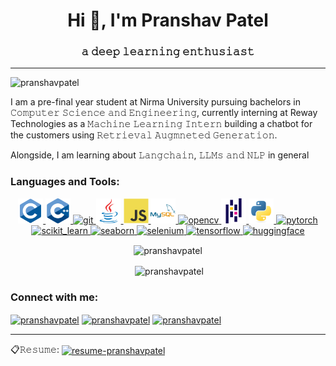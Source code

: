 <h1 align="center">Hi 👋, I'm Pranshav Patel</h1>
<h3 align="center">𝚊 𝚍𝚎𝚎𝚙 𝚕𝚎𝚊𝚛𝚗𝚒𝚗𝚐 𝚎𝚗𝚝𝚑𝚞𝚜𝚒𝚊𝚜𝚝</h3>
<hr>
<p align="left"> <img src="https://komarev.com/ghpvc/?username=pranshavpatel&label=Profile%20views&color=0e75b6&style=flat" alt="pranshavpatel" /> </p>

<p>I am a pre-final year student at Nirma University pursuing bachelors in 𝙲𝚘𝚖𝚙𝚞𝚝𝚎𝚛 𝚂𝚌𝚒𝚎𝚗𝚌𝚎 𝚊𝚗𝚍 𝙴𝚗𝚐𝚒𝚗𝚎𝚎𝚛𝚒𝚗𝚐, currently interning at Reway Technologies as a 𝙼𝚊𝚌𝚑𝚒𝚗𝚎 𝙻𝚎𝚊𝚛𝚗𝚒𝚗𝚐 𝙸𝚗𝚝𝚎𝚛𝚗 building a chatbot for the customers using 𝚁𝚎𝚝𝚛𝚒𝚎𝚟𝚊𝚕 𝙰𝚞𝚐𝚖𝚗𝚎𝚝𝚎𝚍 𝙶𝚎𝚗𝚎𝚛𝚊𝚝𝚒𝚘𝚗.</p>
<p>Alongside, I am learning about 𝙻𝚊𝚗𝚐𝚌𝚑𝚊𝚒𝚗, 𝙻𝙻𝙼𝚜 𝚊𝚗𝚍 𝙽𝙻𝙿 in general</p>

<h3 align="left">Languages and Tools:</h3>
<div align="center">
<p align="center"> <a href="https://www.cprogramming.com/" target="_blank" rel="noreferrer"> <img src="https://raw.githubusercontent.com/devicons/devicon/master/icons/c/c-original.svg" alt="c" width="40" height="40"/> </a> <a href="https://www.w3schools.com/cpp/" target="_blank" rel="noreferrer"> <img src="https://raw.githubusercontent.com/devicons/devicon/master/icons/cplusplus/cplusplus-original.svg" alt="cplusplus" width="40" height="40"/> </a> <a href="https://git-scm.com/" target="_blank" rel="noreferrer"> <img src="https://www.vectorlogo.zone/logos/git-scm/git-scm-icon.svg" alt="git" width="40" height="40"/> </a> <a href="https://www.java.com" target="_blank" rel="noreferrer"> <img src="https://raw.githubusercontent.com/devicons/devicon/master/icons/java/java-original.svg" alt="java" width="40" height="40"/> </a> <a href="https://developer.mozilla.org/en-US/docs/Web/JavaScript" target="_blank" rel="noreferrer"> <img src="https://raw.githubusercontent.com/devicons/devicon/master/icons/javascript/javascript-original.svg" alt="javascript" width="40" height="40"/> </a> <a href="https://www.mysql.com/" target="_blank" rel="noreferrer"> <img src="https://raw.githubusercontent.com/devicons/devicon/master/icons/mysql/mysql-original-wordmark.svg" alt="mysql" width="40" height="40"/> </a> <a href="https://opencv.org/" target="_blank" rel="noreferrer"> <img src="https://www.vectorlogo.zone/logos/opencv/opencv-icon.svg" alt="opencv" width="40" height="40"/> </a> <a href="https://pandas.pydata.org/" target="_blank" rel="noreferrer"> <img src="https://raw.githubusercontent.com/devicons/devicon/2ae2a900d2f041da66e950e4d48052658d850630/icons/pandas/pandas-original.svg" alt="pandas" width="40" height="40"/> </a> <a href="https://www.python.org" target="_blank" rel="noreferrer"> <img src="https://raw.githubusercontent.com/devicons/devicon/master/icons/python/python-original.svg" alt="python" width="40" height="40"/> </a> <a href="https://pytorch.org/" target="_blank" rel="noreferrer"> <img src="https://www.vectorlogo.zone/logos/pytorch/pytorch-icon.svg" alt="pytorch" width="40" height="40"/> </a> <a href="https://scikit-learn.org/" target="_blank" rel="noreferrer"> <img src="https://upload.wikimedia.org/wikipedia/commons/0/05/Scikit_learn_logo_small.svg" alt="scikit_learn" width="40" height="40"/> </a> <a href="https://seaborn.pydata.org/" target="_blank" rel="noreferrer"> <img src="https://seaborn.pydata.org/_images/logo-mark-lightbg.svg" alt="seaborn" width="40" height="40"/> </a> <a href="https://www.selenium.dev" target="_blank" rel="noreferrer"> <img src="https://raw.githubusercontent.com/detain/svg-logos/780f25886640cef088af994181646db2f6b1a3f8/svg/selenium-logo.svg" alt="selenium" width="40" height="40"/> </a> <a href="https://www.tensorflow.org" target="_blank" rel="noreferrer"> <img src="https://www.vectorlogo.zone/logos/tensorflow/tensorflow-icon.svg" alt="tensorflow" width="40" height="40"/> </a> <a href="https://huggingface.co/" target="_blank" rel="noreferrer"> <img src="https://huggingface.co/datasets/huggingface/brand-assets/resolve/main/hf-logo.svg" alt="huggingface" width="40" height="40"/> </a> </p>
</div>

<div align="center">
<p><img align="center" src="https://github-readme-stats.vercel.app/api/top-langs?username=pranshavpatel&show_icons=true&locale=en&layout=compact" alt="pranshavpatel" /></p>

<p>&nbsp;<img align="center" src="https://github-readme-stats.vercel.app/api?username=pranshavpatel&show_icons=true&locale=en" alt="pranshavpatel" /></p>
</div>

<h3 align="left">Connect with me:</h3>
<p align="left">
<a href="https://linkedin.com/in/pranshavpatel" target="blank"><img align="center" src="https://raw.githubusercontent.com/rahuldkjain/github-profile-readme-generator/master/src/images/icons/Social/linked-in-alt.svg" alt="pranshavpatel" height="30" width="40" /></a>
<a href="https://kaggle.com/pranshavpatel" target="blank"><img align="center" src="https://raw.githubusercontent.com/rahuldkjain/github-profile-readme-generator/master/src/images/icons/Social/kaggle.svg" alt="pranshavpatel" height="30" width="40" /></a>
<a href="mailto:pranshavpatel1803@gmail.com" target="blank"><img align="center" src="https://upload.wikimedia.org/wikipedia/commons/thumb/7/7e/Gmail_icon_%282020%29.svg/512px-Gmail_icon_%282020%29.svg.png?20221017173631" alt="pranshavpatel" height="30" width="40" /></a>
</p>
<hr>
<p>📋𝚁𝚎𝚜𝚞𝚖𝚎:   
<a href="https://drive.google.com/file/d/1W_6K_s-slyr31NPxFdOsGCLFD_ntANF7/view?usp=sharing" target="blank"><img align="center" src="https://img.icons8.com/matisse/100/resume.png" alt="resume-pranshavpatel" height="50" width="50" /></a>
</p>

